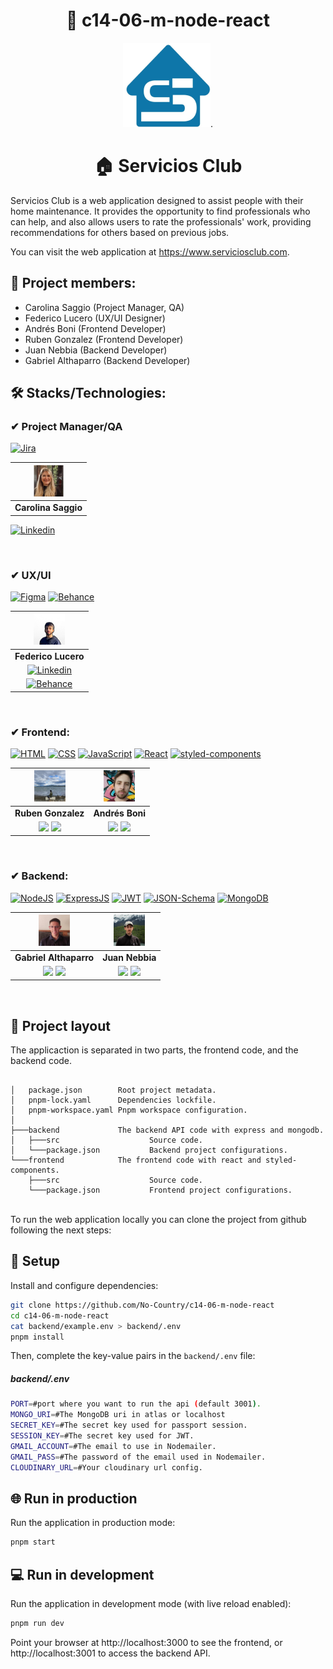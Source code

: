 <center>

# 🚀 c14-06-m-node-react

![Aquí la descripción de la imagen por si no carga](frontend/src/assets/logo/logo.png).


# 🏠 Servicios Club
</center>

Servicios Club is a web application designed to assist people with their home maintenance. It provides the opportunity to find professionals who can help, and also allows users to rate the professionals' work, providing recommendations for others based on previous jobs.

You can visit the web application at https://www.serviciosclub.com.

## 👥 Project members:

- Carolina Saggio    (Project Manager, QA)  
- Federico Lucero    (UX/UI Designer)  
- Andrés Boni        (Frontend Developer)  
- Ruben Gonzalez     (Frontend Developer)  
- Juan Nebbia        (Backend Developer)  
- Gabriel Althaparro (Backend Developer)

## 🛠️ Stacks/Technologies:

### ✔ Project Manager/QA

[![Jira](https://img.shields.io/badge/Jira-0052CC?style=for-the-badge&logo=jira&logoColor=white)](https://www.atlassian.com/es/software/jira)


| <img src="docs/CarolinaSaggio.png" width=50>
|:-:|
| **Carolina Saggio**|
[![Linkedin](https://img.shields.io/badge/linkedin%20-%230077B5.svg?style=for-the-badge&logo=linkedin&logoColor=white)](https://www.linkedin.com/in/carolina-saggio-78338923)

<br>

### ✔ UX/UI
[![Figma](https://img.shields.io/badge/Figma-F24E1E?style=for-the-badge&logo=Figma&logoColor=white)](https://www.figma.com/)
[![Behance](https://img.shields.io/badge/Behance-100000?style=for-the-badge&logo=behance&logoColor=white)](https://www.behance.net)

| <img src="docs/FedericoLucero.png" width=50>
|:-:|
| **Federico Lucero**|
[![Linkedin](https://img.shields.io/badge/linkedin%20-%230077B5.svg?style=for-the-badge&logo=linkedin&logoColor=white)](https://www.behance.net/federicolucero1)|
[![Behance](https://img.shields.io/badge/Behance-100000?style=for-the-badge&logo=behance&logoColor=white)](https://www.behance.net/federicolucero1)|

<br>

### ✔ Frontend:

[![HTML](https://img.shields.io/badge/HTML-E34F26?style=for-the-badge&logo=html5&logoColor=white)](https://developer.mozilla.org/es/docs/Web/HTML)
[![CSS](https://img.shields.io/badge/CSS-1572B6?style=for-the-badge&logo=css3&logoColor=white)](https://developer.mozilla.org/es/docs/Web/CSS)
[![JavaScript](https://img.shields.io/badge/JavaScript-F7DF1E?style=for-the-badge&logo=javascript&logoColor=black)](https://developer.mozilla.org/es/docs/Web/JavaScript)
[![React](https://img.shields.io/badge/React-20232A?style=for-the-badge&logo=react&logoColor=61DAFB)](https://es.react.dev)
[![styled-components](https://img.shields.io/badge/styled--components-DB7093?style=for-the-badge&logo=styled-components&logoColor=white)](https://styled-components.com/)

| <img src="docs/RubenGonzalez.jpeg" width=50>| <img src="docs/AndresBoni.jpeg" width=50>|
|:-:|:-:|
| **Ruben Gonzalez**| **Andrés Boni**|
<a href="https://github.com/Ruben0x"><img src="https://img.shields.io/badge/github-%23121011.svg?&style=for-the-badge&logo=github&logoColor=white"/></a> <a href="#"><img src="https://img.shields.io/badge/linkedin%20-%230077B5.svg?&style=for-the-badge&logo=linkedin&logoColor=white"/></a>|<a href="https://github.com/AndresBoni"><img src="https://img.shields.io/badge/github-%23121011.svg?&style=for-the-badge&logo=github&logoColor=white"/></a> <a href="https://www.linkedin.com/in/andresboni"><img src="https://img.shields.io/badge/linkedin%20-%230077B5.svg?&style=for-the-badge&logo=linkedin&logoColor=white"/></a> |

<br>

### ✔ Backend:
[![NodeJS](https://img.shields.io/badge/Node.js-43853D?style=for-the-badge&logo=node.js&logoColor=white)](https://nodejs.org)
[![ExpressJS](https://img.shields.io/badge/Express.js-404D59?style=for-the-badge)](https://expressjs.com)
[![JWT](https://img.shields.io/badge/JWT-gray?style=for-the-badge&logo=JSON%20web%20tokens)](https://jwt.io)
[![JSON-Schema](https://img.shields.io/badge/JSON%20Schema-000000?style=for-the-badge&logo=json&logoColor=yellow)](https://jwt.io)
[![MongoDB](https://img.shields.io/badge/MongoDB-white?style=for-the-badge&logo=mongodb)](https://www.mongodb.com/es)

| <img src="docs/GabrielAlthaparro.jpeg" width=50>| <img src="docs/JuanNebbia.jpeg" width=50>|
|:-:|:-:|
| **Gabriel Althaparro**| **Juan Nebbia**|
<a href="https://github.com/GabrielAlthaparro"><img src="https://img.shields.io/badge/github-%23121011.svg?&style=for-the-badge&logo=github&logoColor=white"/></a> <a href="https://www.linkedin.com/in/gabriel-althaparro-simoni-b59b1a1b5"><img src="https://img.shields.io/badge/linkedin%20-%230077B5.svg?&style=for-the-badge&logo=linkedin&logoColor=white"/></a>| <a href="https://github.com/JuanNebbia"><img src="https://img.shields.io/badge/github-%23121011.svg?&style=for-the-badge&logo=github&logoColor=white"/></a> <a href="https://www.linkedin.com/in/juan-nebbia"><img src="https://img.shields.io/badge/linkedin%20-%230077B5.svg?&style=for-the-badge&logo=linkedin&logoColor=white"/></a> |

<br>

## 📐 Project layout

The applicaction is separated in two parts, the frontend code, and the backend code.

```
        
│   package.json        Root project metadata.
│   pnpm-lock.yaml      Dependencies lockfile.
│   pnpm-workspace.yaml Pnpm workspace configuration.
│
├───backend             The backend API code with express and mongodb.
│   ├───src                    Source code.
│   └───package.json           Backend project configurations.
└───frontend            The frontend code with react and styled-components.
    ├───src                    Source code.
    └───package.json           Frontend project configurations.

```

<br>
To run the web application locally you can clone the project from github following the next steps:

## 🚀 Setup

Install and configure dependencies:

```bash
git clone https://github.com/No-Country/c14-06-m-node-react
cd c14-06-m-node-react
cat backend/example.env > backend/.env
pnpm install
```

Then, complete the key-value pairs in the `backend/.env` file:

##### _backend/.env_

```bash
PORT=#port where you want to run the api (default 3001).
MONGO_URI=#The MongoDB uri in atlas or localhost
SECRET_KEY=#The secret key used for passport session.
SESSION_KEY=#The secret key used for JWT.
GMAIL_ACCOUNT=#The email to use in Nodemailer.
GMAIL_PASS=#The password of the email used in Nodemailer.
CLOUDINARY_URL=#Your cloudinary url config.
```

## 🌐 Run in production

Run the application in production mode:

```bash
pnpm start
```

## 💻 Run in development

Run the application in development mode (with live reload enabled):

```bash
pnpm run dev
```

Point your browser at http://localhost:3000 to see the frontend, or http://localhost:3001 to access the backend API.